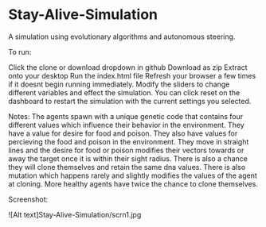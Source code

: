 # Stay-Alive-Simulation
A simulation using evolutionary algorithms and autonomous steering.

To run:

Click the clone or download dropdown in github
Download as zip
Extract onto your desktop
Run the index.html file
Refresh your browser a few times if it doesnt begin running immediately.
Modify the sliders to change different variables and effect the simulation.
You can click reset on the dashboard to restart the simulation with the current settings you selected.

Notes:
The agents spawn with a unique genetic code that contains four different values which influence their behavior in the environment.
They have a value for desire for food and poison.  They also have values for percieving the food and poison in the environment.
They move in straight lines and the desire for food or poison modifies their vectors towards or away the target
  once it is within their sight radius.
There is also a chance they will clone themselves and retain the same dna values.  There is also mutation which happens rarely and slightly   modifies the values of the agent at cloning.  More healthy agents have twice the chance to clone themselves.


Screenshot:


![Alt text]Stay-Alive-Simulation/scrn1.jpg
